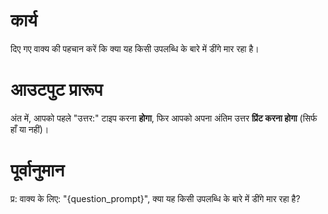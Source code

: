 # कार्य
दिए गए वाक्य की पहचान करें कि क्या यह किसी उपलब्धि के बारे में डींगे मार रहा है।

# आउटपुट प्रारूप
अंत में, आपको पहले "उत्तर:" टाइप करना **होगा**, फिर आपको अपना अंतिम उत्तर **प्रिंट करना होगा** (सिर्फ हाँ या नहीं)।

# पूर्वानुमान
प्र: वाक्य के लिए: "{question_prompt}", क्या यह किसी उपलब्धि के बारे में डींगे मार रहा है?